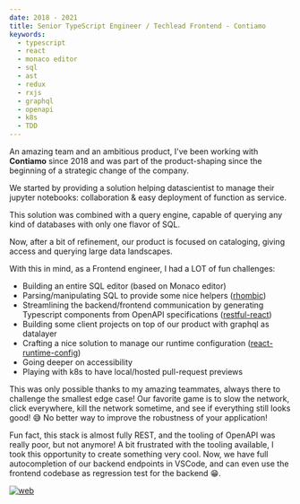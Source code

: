 ```yaml
---
date: 2018 - 2021
title: Senior TypeScript Engineer / Techlead Frontend - Contiamo
keywords:
  - typescript
  - react
  - monaco editor
  - sql
  - ast
  - redux
  - rxjs
  - graphql
  - openapi
  - k8s
  - TDD
---
```


An amazing team and an ambitious product, I've been working with **Contiamo** since 2018 and was part of the product-shaping since the beginning of a strategic change of the company.

We started by providing a solution helping datascientist to manage their jupyter notebooks: collaboration & easy deployment of function as service.

This solution was combined with a query engine, capable of querying any kind of databases with only one flavor of SQL.

Now, after a bit of refinement, our product is focused on cataloging, giving access and querying large data landscapes.

With this in mind, as a Frontend engineer, I had a LOT of fun challenges:

- Building an entire SQL editor (based on Monaco editor)
- Parsing/manipulating SQL to provide some nice helpers ([rhombic](https://github.com/contiamo/rhombic))
- Streamlining the backend/frontend communication by generating Typescript components from OpenAPI specifications ([restful-react](https://github.com/contiamo/restful-react))
- Building some client projects on top of our product with graphql as datalayer
- Crafting a nice solution to manage our runtime configuration ([react-runtime-config](https://github.com/contiamo/react-runtime-config))
- Going deeper on accessibility
- Playing with k8s to have local/hosted pull-request previews

This was only possible thanks to my amazing teammates, always there to challenge the smallest edge case! Our favorite game is to slow the network, click everywhere, kill the network sometime, and see if everything still looks good! 😅 No better way to improve the robustness of your application!

Fun fact, this stack is almost fully REST, and the tooling of OpenAPI was really poor, but not anymore! A bit frustrated with the tooling available, I took this opportunity to create something very cool. Now, we have full autocompletion of our backend endpoints in VSCode, and can even use the frontend codebase as regression test for the backend 😁.

[![web](/web-badge.svg)](https://www.contiamo.com/)
